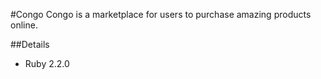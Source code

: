 #Congo
  Congo is a marketplace for users to purchase amazing products online.

##Details
  * Ruby 2.2.0
